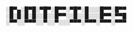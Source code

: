 
░█▀▄░█▀█░▀█▀░█▀▀░▀█▀░█░░░█▀▀░█▀▀
░█░█░█░█░░█░░█▀▀░░█░░█░░░█▀▀░▀▀█
░▀▀░░▀▀▀░░▀░░▀░░░▀▀▀░▀▀▀░▀▀▀░▀▀▀

